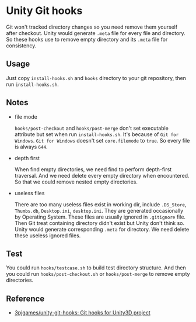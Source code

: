 # Unity Git hooks
Git won't tracked directory changes so you need remove them yourself after checkout.
Unity would generate `.meta` file for every file and directory.
So these hooks use to remove empty directory and its `.meta` file for consistency.

## Usage
Just copy `install-hooks.sh` and `hooks` directory to your git repository, then run `install-hooks.sh`.

## Notes
* file mode

  `hooks/post-checkout` and `hooks/post-merge` don't set executable attribute but set when run `install-hooks.sh`.
  It's because of `Git for Windows`. `Git for Windows` doesn't set `core.filemode` to `true`.
  So every file is always `644`.

* depth first

  When find empty directories, we need find to perform depth-first traversal.
  And we need delete every empty directory when encountered.
  So that we could remove nested empty directories.

* useless files

  There are too many useless files exist in working dir, include `.DS_Store`, `Thumbs.db`, `Desktop.ini`, `desktop.ini`.
  They are generated occasionally by Operating System. These files are usually ignored in `.gitignore` file.
  Then Git treat containing directory didn't exist but Unity don't think so. Unity would generate corresponding `.meta` for directory.
  We need delete these useless ignored files.

## Test
You could run `hooks/testcase.sh` to build test directory structure.
And then you could run `hooks/post-checkout.sh` or `hooks/post-merge` to remove empty directories.

## Reference
* [3pjgames/unity-git-hooks: Git hooks for Unity3D project](https://github.com/3pjgames/unity-git-hooks)
